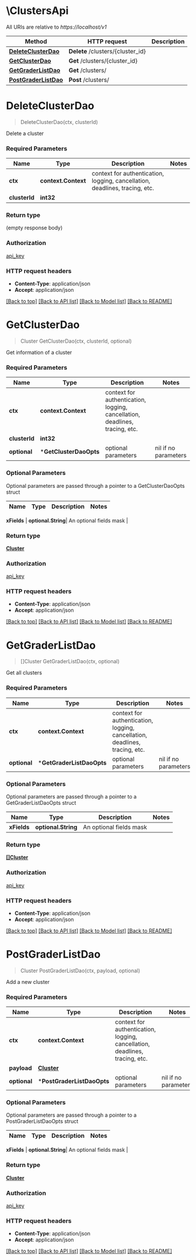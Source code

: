 # \ClustersApi

All URIs are relative to *https://localhost/v1*

Method | HTTP request | Description
------------- | ------------- | -------------
[**DeleteClusterDao**](ClustersApi.md#DeleteClusterDao) | **Delete** /clusters/{cluster_id} | 
[**GetClusterDao**](ClustersApi.md#GetClusterDao) | **Get** /clusters/{cluster_id} | 
[**GetGraderListDao**](ClustersApi.md#GetGraderListDao) | **Get** /clusters/ | 
[**PostGraderListDao**](ClustersApi.md#PostGraderListDao) | **Post** /clusters/ | 


# **DeleteClusterDao**
> DeleteClusterDao(ctx, clusterId)


Delete a cluster

### Required Parameters

Name | Type | Description  | Notes
------------- | ------------- | ------------- | -------------
 **ctx** | **context.Context** | context for authentication, logging, cancellation, deadlines, tracing, etc.
  **clusterId** | **int32**|  | 

### Return type

 (empty response body)

### Authorization

[api_key](../README.md#api_key)

### HTTP request headers

 - **Content-Type**: application/json
 - **Accept**: application/json

[[Back to top]](#) [[Back to API list]](../README.md#documentation-for-api-endpoints) [[Back to Model list]](../README.md#documentation-for-models) [[Back to README]](../README.md)

# **GetClusterDao**
> Cluster GetClusterDao(ctx, clusterId, optional)


Get information of a cluster

### Required Parameters

Name | Type | Description  | Notes
------------- | ------------- | ------------- | -------------
 **ctx** | **context.Context** | context for authentication, logging, cancellation, deadlines, tracing, etc.
  **clusterId** | **int32**|  | 
 **optional** | ***GetClusterDaoOpts** | optional parameters | nil if no parameters

### Optional Parameters
Optional parameters are passed through a pointer to a GetClusterDaoOpts struct

Name | Type | Description  | Notes
------------- | ------------- | ------------- | -------------

 **xFields** | **optional.String**| An optional fields mask | 

### Return type

[**Cluster**](Cluster.md)

### Authorization

[api_key](../README.md#api_key)

### HTTP request headers

 - **Content-Type**: application/json
 - **Accept**: application/json

[[Back to top]](#) [[Back to API list]](../README.md#documentation-for-api-endpoints) [[Back to Model list]](../README.md#documentation-for-models) [[Back to README]](../README.md)

# **GetGraderListDao**
> []Cluster GetGraderListDao(ctx, optional)


Get all clusters

### Required Parameters

Name | Type | Description  | Notes
------------- | ------------- | ------------- | -------------
 **ctx** | **context.Context** | context for authentication, logging, cancellation, deadlines, tracing, etc.
 **optional** | ***GetGraderListDaoOpts** | optional parameters | nil if no parameters

### Optional Parameters
Optional parameters are passed through a pointer to a GetGraderListDaoOpts struct

Name | Type | Description  | Notes
------------- | ------------- | ------------- | -------------
 **xFields** | **optional.String**| An optional fields mask | 

### Return type

[**[]Cluster**](Cluster.md)

### Authorization

[api_key](../README.md#api_key)

### HTTP request headers

 - **Content-Type**: application/json
 - **Accept**: application/json

[[Back to top]](#) [[Back to API list]](../README.md#documentation-for-api-endpoints) [[Back to Model list]](../README.md#documentation-for-models) [[Back to README]](../README.md)

# **PostGraderListDao**
> Cluster PostGraderListDao(ctx, payload, optional)


Add a new cluster

### Required Parameters

Name | Type | Description  | Notes
------------- | ------------- | ------------- | -------------
 **ctx** | **context.Context** | context for authentication, logging, cancellation, deadlines, tracing, etc.
  **payload** | [**Cluster**](Cluster.md)|  | 
 **optional** | ***PostGraderListDaoOpts** | optional parameters | nil if no parameters

### Optional Parameters
Optional parameters are passed through a pointer to a PostGraderListDaoOpts struct

Name | Type | Description  | Notes
------------- | ------------- | ------------- | -------------

 **xFields** | **optional.String**| An optional fields mask | 

### Return type

[**Cluster**](Cluster.md)

### Authorization

[api_key](../README.md#api_key)

### HTTP request headers

 - **Content-Type**: application/json
 - **Accept**: application/json

[[Back to top]](#) [[Back to API list]](../README.md#documentation-for-api-endpoints) [[Back to Model list]](../README.md#documentation-for-models) [[Back to README]](../README.md)

